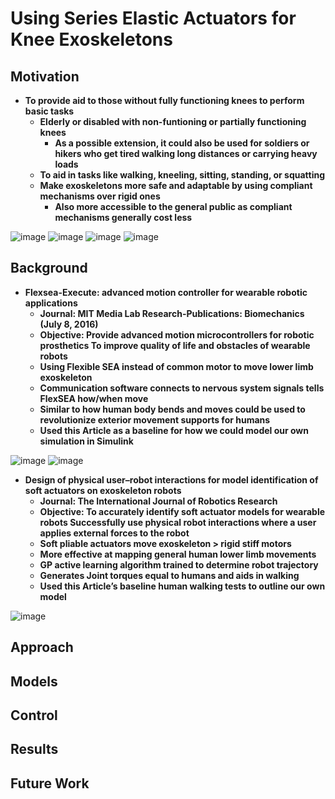 # Using Series Elastic Actuators for Knee Exoskeletons
## Motivation
- **To provide aid to those without fully functioning knees to perform basic tasks**
  - **Elderly or disabled with non-funtioning or partially functioning knees**
    - **As a possible extension, it could also be used for soldiers or hikers who get tired walking long distances or carrying heavy loads**
  - **To aid in tasks like walking, kneeling, sitting, standing, or squatting**
  - **Make exoskeletons more safe and adaptable by using compliant mechanisms over rigid ones**
    - **Also more accessible to the general public as compliant mechanisms generally cost less**
    
![image](https://github.com/chinmaydr/USCRoboticsControlExoskeleton2024/assets/68085673/0915ed6b-0bae-4145-8f19-95a4d10a421a)
![image](https://github.com/chinmaydr/USCRoboticsControlExoskeleton2024/assets/68085673/b79d4419-b2a7-4ff6-bd51-6f9ccfecaecb)
![image](https://github.com/chinmaydr/USCRoboticsControlExoskeleton2024/assets/68085673/cf899156-850e-4936-a44a-c9f3f438120a)
![image](https://github.com/chinmaydr/USCRoboticsControlExoskeleton2024/assets/68085673/7d48c660-527e-4dbc-adb0-b2764a51f379)

## Background
- **Flexsea-Execute: advanced motion controller for wearable robotic applications**
  - **Journal: MIT Media Lab Research-Publications: Biomechanics (July 8, 2016)**
  - **Objective: Provide advanced motion microcontrollers for robotic prosthetics To improve quality of life and obstacles of wearable robots**
  - **Using Flexible SEA instead of common motor to move lower limb exoskeleton**
  - **Communication software connects to nervous system signals tells FlexSEA how/when move**
  - **Similar to how human body bends and moves could be used to revolutionize exterior movement supports for humans**
  - **Used this Article as a baseline for how we could model our own simulation in Simulink**

![image](https://github.com/chinmaydr/USCRoboticsControlExoskeleton2024/assets/68085673/38e27264-8f81-4a6a-9ae5-c9a89449d337)
![image](https://github.com/chinmaydr/USCRoboticsControlExoskeleton2024/assets/68085673/fcc82fe2-6f39-4431-9a18-2a8f4ae26189)

- **Design of physical user–robot interactions for model identification of soft actuators on exoskeleton robots**
  - **Journal: The International Journal of Robotics Research**
  - **Objective: To accurately identify soft actuator models for wearable robots Successfully use physical robot interactions where a user applies external forces to the robot**
  - **Soft pliable actuators move exoskeleton > rigid stiff motors**
  - **More effective at mapping general human lower limb movements**
  - **GP active learning algorithm trained to determine robot trajectory**
  - **Generates Joint torques equal to humans and aids in walking**
  - **Used this Article’s baseline human walking tests to outline our own model**

 ![image](https://github.com/chinmaydr/USCRoboticsControlExoskeleton2024/assets/68085673/887f0166-4129-4fd5-a3d6-4a8ef2c00cf0)

## Approach
## Models
## Control
## Results
## Future Work
